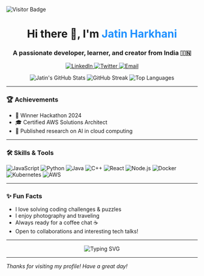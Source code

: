 ![Visitor Badge](https://visitor-badge.laobi.icu/badge?page_id=jatinharkhani)

<h1 align="center">
  Hi there 👋, I'm <span style="color:#1e90ff;">Jatin Harkhani</span>
</h1>
<h3 align="center">A passionate developer, learner, and creator from India 🇮🇳</h3>

<p align="center">
  <a href="https://www.linkedin.com/in/jatinharkhani/">
    <img src="https://img.shields.io/badge/LinkedIn-blue?logo=linkedin&logoColor=white" alt="LinkedIn">
  </a>
  <a href="https://twitter.com/jatinharkhani">
    <img src="https://img.shields.io/badge/Twitter-blue?logo=twitter&logoColor=white" alt="Twitter">
  </a>
  <a href="mailto:jatin.harkhani@email.com">
    <img src="https://img.shields.io/badge/Email-red?logo=gmail&logoColor=white" alt="Email">
  </a>
</p>

<p align="center">
  <img src="https://github-readme-stats.vercel.app/api?username=jatinharkhani&show_icons=true&theme=radical" alt="Jatin's GitHub Stats" />
  <img src="https://github-readme-streak-stats.herokuapp.com/?user=jatinharkhani&theme=radical" alt="GitHub Streak" />
  <img src="https://github-readme-stats.vercel.app/api/top-langs/?username=jatinharkhani&layout=compact&theme=radical" alt="Top Languages" />
</p>

---

### 🏆 Achievements

- 🥇 Winner Hackathon 2024
- 🎓 Certified AWS Solutions Architect
- 🏅 Published research on AI in cloud computing

---

### 🛠️ Skills & Tools

![JavaScript](https://img.shields.io/badge/-JavaScript-black?style=flat-square&logo=javascript)
![Python](https://img.shields.io/badge/-Python-black?style=flat-square&logo=python)
![Java](https://img.shields.io/badge/-Java-black?style=flat-square&logo=java)
![C++](https://img.shields.io/badge/-C++-black?style=flat-square&logo=cplusplus)
![React](https://img.shields.io/badge/-React-black?style=flat-square&logo=react)
![Node.js](https://img.shields.io/badge/-Node.js-black?style=flat-square&logo=node.js)
![Docker](https://img.shields.io/badge/-Docker-black?style=flat-square&logo=docker)
![Kubernetes](https://img.shields.io/badge/-Kubernetes-black?style=flat-square&logo=kubernetes)
![AWS](https://img.shields.io/badge/-AWS-black?style=flat-square&logo=amazonaws)

---

### ✨ Fun Facts

- I love solving coding challenges & puzzles
- I enjoy photography and traveling
- Always ready for a coffee chat ☕
- Open to collaborations and interesting tech talks!

---

<p align="center">
  <img src="https://readme-typing-svg.demolab.com?font=Fira+Code&weight=700&size=22&pause=1000&color=1e90ff&background=00000000&vCenter=true&width=450&lines=Welcome+to+my+GitHub+profile!;Let's+build+something+awesome+together!;Happy+Coding+%F0%9F%91%8B" alt="Typing SVG" />
</p>

---

_Thanks for visiting my profile! Have a great day!_
